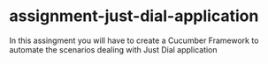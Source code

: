 # assignment-just-dial-application
In this assingment you will have to create a Cucumber Framework to automate the scenarios dealing with Just Dial application

